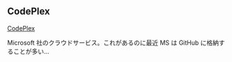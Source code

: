 ## CodePlex
[CodePlex](https://www.codeplex.com/)

Microsoft 社のクラウドサービス。これがあるのに最近 MS は GitHub に格納することが多い...
